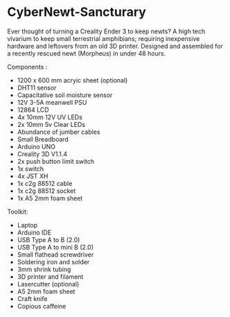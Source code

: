 # CyberNewt-Sancturary
Ever thought of turning a Creality Ender 3 to keep newts?
A high tech vivarium to keep small terrestrial amphibians; requiring inexpensive hardware and leftovers from an old 3D printer. 
Designed and assembled for a recently rescued newt (Morpheus) in under 48 hours. 

Components : 
  - 1200 x 600 mm acryic sheet (optional)
  - DHT11 sensor
  - Capacitative soil moisture sensor 
  - 12V 3-5A meanwell PSU
  - 12864 LCD 
  - 4x 10mm 12V UV LEDs
  - 2x 10mm 5v Clear LEDs
  - Abundance of jumber cables 
  - Small Breadboard 
  - Arduino UNO 
  - Creality 3D V1.1.4
  - 2x push button limit switch 
  - 1x switch 
  - 4x JST XH
  - 1x c2g 88512 cable 
  - 1x c2g 88512 socket 
  - 1x A5 2mm foam sheet 
 

  Toolkit:
  - Laptop
  - Arduino IDE
  - USB Type A to B (2.0)
  - USB Type A to mini B (2.0)
  - Small flathead screwdriver
  - Soldering iron and solder 
  - 3mm shrink tubing
  - 3D printer and filament 
  - Lasercutter (optional)
  - A5 2mm foam sheet 
  - Craft knife
  - Copious caffeine
  
  
